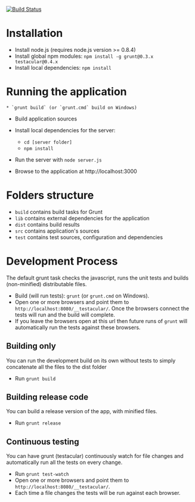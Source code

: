 [![Build Status](https://secure.travis-ci.org/angular-app/angular-app.png)](http://travis-ci.org/angular-app/angular-app)

# Installation

* Install node.js (requires node.js version >= 0.8.4)
* Install global npm modules: `npm install -g grunt@0.3.x testacular@0.4.x`
* Install local dependencies: `npm install`

# Running the application
    * `grunt build` (or `grunt.cmd` build on Windows)
* Build application sources

* Install local dependencies for the server:
    * `cd [server folder]`
    * `npm install`
* Run the server with `node server.js`
* Browse to the application at http://localhost:3000

# Folders structure

* `build` contains build tasks for Grunt
* `lib` contains external dependencies for the application
* `dist` contains build results
* `src` contains application's sources
* `test` contains test sources, configuration and dependencies

# Development Process
The default grunt task checks the javascript, runs the unit tests and builds (non-minified) distributable files.

* Build (will run tests): `grunt` (or `grunt.cmd` on Windows).
* Open one or more browsers and point them to `http://localhost:8080/__testacular/`.  Once the browsers connect the tests will run and the build will complete.
* If you leave the browsers open at this url then future runs of `grunt` will automatically run the tests against these browsers.

## Building only
You can run the development build on its own without tests to simply concatenate all the files to the dist folder

* Run `grunt build`

## Building release code
You can build a release version of the app, with minified files.

* Run `grunt release`

## Continuous testing
You can have grunt (testacular) continuously watch for file changes and automatically run all the tests on every change.

* Run `grunt test-watch`
* Open one or more browsers and point them to `http://localhost:8080/__testacular/`.
* Each time a file changes the tests will be run against each browser.